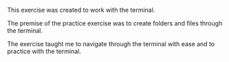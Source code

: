 This exercise was created to work with the terminal. 

The premise of the practice exercise was to create folders and files through the terminal. 

The exercise taught me to navigate through the terminal with ease and to practice with the terminal. 


